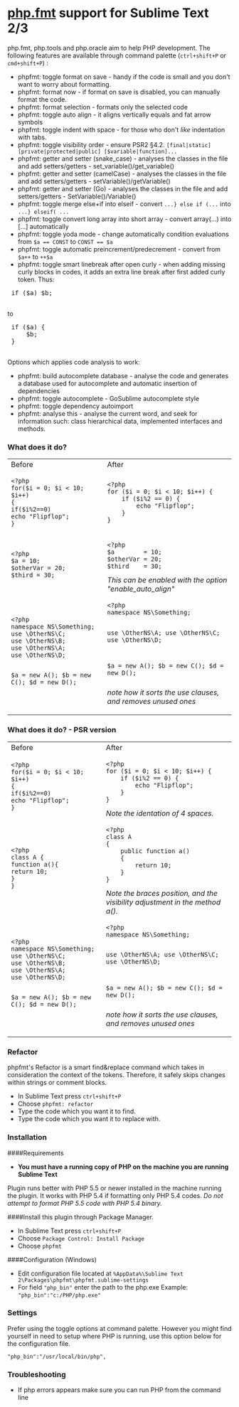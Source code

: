 # [php.fmt](https://github.com/dericofilho/php.tools) support for Sublime Text 2/3


php.fmt, php.tools and php.oracle aim to help PHP development. The following features are available through command palette (`ctrl+shift+P` or `cmd+shift+P`) :

 *  phpfmt: toggle format on save - handy if the code is small and you don't want to worry about formatting.
 *  phpfmt: format now - if format on save is disabled, you can manually format the code.
 *  phpfmt: format selection - formats only the selected code
 *  phpfmt: toggle auto align - it aligns vertically equals and fat arrow symbols
 *  phpfmt: toggle indent with space - for those who don't *like* indentation with tabs.
 *  phpfmt: toggle visibility order - ensure PSR2 §4.2. `[final|static] [private|protected|public] [$variable|function]...`
 *  phpfmt: getter and setter (snake_case) - analyses the classes in the file and add setters/getters - set_variable()/get_variable()
 *  phpfmt: getter and setter (camelCase) - analyses the classes in the file and add setters/getters - setVariable()/getVariable()
 *  phpfmt: getter and setter (Go) - analyses the classes in the file and add setters/getters - SetVariable()/Variable()
 *  phpfmt: toggle merge else+if into elseif - convert `...} else if (...` into `...} elseif( ...`
 *  phpfmt: toggle convert long array into short array - convert array(...) into [...] automatically
 *  phpfmt: toggle yoda mode - change automatically condition evaluations from `$a == CONST` to `CONST == $a`
 *  phpfmt: toggle automatic preincrement/predecrement - convert from `$a++` to `++$a`
 *  phpfmt: toggle smart linebreak after open curly - when adding missing curly blocks in codes, it adds an extra line break after first added curly token. Thus:
 <pre>
 if ($a) $b;
 </pre>
 to
 <pre>
 if ($a) {
     $b;
 }
 </pre>


Options which applies code analysis to work:

 *  phpfmt: build autocomplete database - analyse the code and generates a database used for autocomplete and automatic insertion of dependencies
 *  phpfmt: toggle autocomplete - GoSublime autocomplete style
 *  phpfmt: toggle dependency autoimport
 *  phpfmt: analyse this - analyse the current word, and seek for information such: class hierarchical data, implemented interfaces and methods.


### What does it do?
<table>
<tr>
<td>Before</td>
<td>After</td>
</tr>
<tr>
<td>
<pre><code>&lt;?php
for($i = 0; $i &lt; 10; $i++)
{
if($i%2==0)
echo "Flipflop";
}
</code></pre>
</td>
<td>
<pre><code>&lt;?php
for ($i = 0; $i &lt; 10; $i++) {
	if ($i%2 == 0) {
		echo "Flipflop";
	}
}
</code></pre>
</td>
</tr>
<tr>
<td>
<pre><code>&lt;?php
$a = 10;
$otherVar = 20;
$third = 30;
</code></pre>
</td>
<td>
<pre><code>&lt;?php
$a        = 10;
$otherVar = 20;
$third    = 30;
</code></pre>
<i>This can be enabled with the option "enable_auto_align"</i>
</td>
</tr>
<tr>
<td>
<pre><code>&lt;?php
namespace NS\Something;
use \OtherNS\C;
use \OtherNS\B;
use \OtherNS\A;
use \OtherNS\D;

$a = new A();
$b = new C();
$d = new D();
</code></pre>
</td>
<td>
<pre><code>&lt;?php
namespace NS\Something;

use \OtherNS\A;
use \OtherNS\C;
use \OtherNS\D;

$a = new A();
$b = new C();
$d = new D();
</code></pre>
<i>note how it sorts the use clauses, and removes unused ones</i>
</td>
</tr>
</table>

### What does it do? - PSR version
<table>
<tr>
<td>Before</td>
<td>After</td>
</tr>
<tr>
<td>
<pre><code>&lt;?php
for($i = 0; $i &lt; 10; $i++)
{
if($i%2==0)
echo "Flipflop";
}
</code></pre>
</td>
<td>
<pre><code>&lt;?php
for ($i = 0; $i &lt; 10; $i++) {
    if ($i%2 == 0) {
        echo "Flipflop";
    }
}
</code></pre>
<i>Note the identation of 4 spaces.</i>
</td>
</tr>
<tr>
<td>
<pre><code>&lt;?php
class A {
function a(){
return 10;
}
}
</code></pre>
</td>
<td>
<pre><code>&lt;?php
class A
{
    public function a()
    {
        return 10;
    }
}
</code></pre>
<i>Note the braces position, and the visibility adjustment in the method a().</i>
</td>
</tr>
<tr>
<td>
<pre><code>&lt;?php
namespace NS\Something;
use \OtherNS\C;
use \OtherNS\B;
use \OtherNS\A;
use \OtherNS\D;

$a = new A();
$b = new C();
$d = new D();
</code></pre>
</td>
<td>
<pre><code>&lt;?php
namespace NS\Something;

use \OtherNS\A;
use \OtherNS\C;
use \OtherNS\D;

$a = new A();
$b = new C();
$d = new D();
</code></pre>
<i>note how it sorts the use clauses, and removes unused ones</i>
</td>
</tr>
</table>

### Refactor
phpfmt's Refactor is a smart find&replace command which takes in consideration the context of the tokens. Therefore, it safely skips changes within strings or comment blocks.

- In Sublime Text press `ctrl+shift+P`
- Choose `phpfmt: refactor`
- Type the code which you want it to find.
- Type the code which you want it to replace with.

### Installation
####Requirements
- **You must have a running copy of PHP on the machine you are running Sublime Text**

Plugin runs better with PHP 5.5 or newer installed in the machine running the plugin. It works with PHP 5.4 if formatting only PHP 5.4 codes. *Do not attempt to format PHP 5.5 code with PHP 5.4 binary.*

####Install this plugin through Package Manager.
- In Sublime Text press `ctrl+shift+P`
- Choose `Package Control: Install Package`
- Choose `phpfmt`

####Configuration (Windows)
- Edit configuration file located at `%AppData%\Sublime Text 2\Packages\phpfmt\phpfmt.sublime-settings`
- For field `"php_bin"` enter the path to the php.exe
  Example: `"php_bin":"c:/PHP/php.exe"`

### Settings
Prefer using the toggle options at command palette. However you might find yourself in need to setup where PHP is running, use this option below for the configuration file.
```
"php_bin":"/usr/local/bin/php",
```

### Troubleshooting
- If php errors appears make sure you can run PHP from the command line
